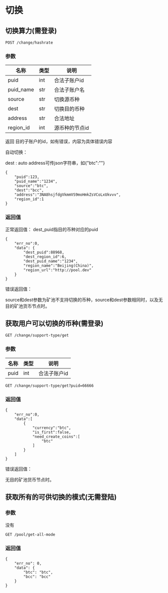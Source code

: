 # 切换

## 切换算力(需登录)

`POST /change/hashrate`

### 参数

|名称|类型|说明|
|---|----|----|
|puid|int| 合法子账户id |
|puid_name|str| 合法子账户名 |
|source|str| 切换源币种 |
|dest|str| 切换目的币种 |
|address|str| 合法地址 |
|region_id|int| 源币种的节点id |


返回 目的子账户的id，如有错误，内容为具体错误内容

自动切换：

dest : auto
address可传json字符串，如{\"btc\":\"\"}

```
{
	"puid":123,
	"puid_name":"1234",
	"source":"btc",
	"dest":"bcc",
	"address":"3NA8hsjfdgVkmmVS9moHmkZsVCoLxUkvvv",
	"region_id":1
}
```

### 返回值

正常返回值：
dest_puid指目的币种对应的puid

```
{
    "err_no":0,
    "data": {
        "dest_puid":88968,
        "dest_region_id":6,
        "dest_puid_name":"1234",
        "region_name":"Beijing(China)",
        "region_url":"http://pool.dev"
    }
}
```

错误返回值：

source和dest参数为矿池不支持切换的币种，source和dest参数相同时，以及无目的矿池货币节点时。

## 获取用户可以切换的币种(需登录)

`GET /change/support-type/get`

### 参数

|名称|类型|说明|
|---|----|----|
|puid|int| 合法子账户id |


```
GET /change/support-type/get?puid=66666
```

### 返回值

```
{
    "err_no":0,
    "data":[
        {
            "currency":"btc",
            "is_first":false,
            "need_create_coins":[
                "btc"
            ]
        }
    ]
}
```

错误返回值：

无目的矿池货币节点时。

## 获取所有的可供切换的模式(无需登陆)

### 参数

没有

```
GET /pool/get-all-mode
```

### 返回值

```
{
    "err_no": 0,
    "data": {
        "btc": "btc",
        "bcc": "bcc"
    }
}
```